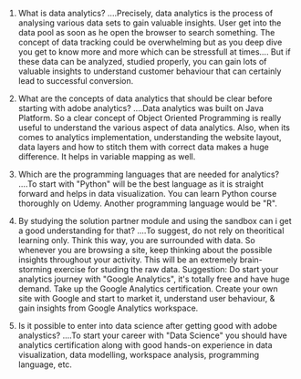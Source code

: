 1. What is data analytics?
....Precisely, data analytics is the process of analysing various data sets to gain valuable insights. User get into the data pool as soon as he open the browser to search something. The concept of data tracking could be overwhelming but as you deep dive you get to know more and more which can be stressfull at times.... But if these data can be analyzed, studied properly, you can gain lots of valuable insights to understand customer behaviour that can certainly lead to successful conversion.
 
2. What are the concepts of data analytics that should be clear before starting with adobe analytics?
....Data analytics was built on Java Platform. So a clear concept of Object Oriented Programming is really useful to understand the various aspect of data analytics. Also, when its comes to analytics implementation, understanding the website layout, data layers and how to stitch them with correct data makes a huge difference. It helps in variable mapping as well.

3. Which are the programming languages that are needed for analytics?
....To start with "Python" will be the best language as it is straight forward and helps in data visualization. You can learn Python course thoroughly on Udemy. Another programming language would be "R".

4. By studying the solution partner module and using the sandbox can i get a good understanding for that?
....To suggest, do not rely on theoritical learning only. Think this way, you are surrounded with data. So whenever you are browsing a site, keep thinking about the possible insights throughout your activity. This will be an extremely brain-storming exercise for studing the raw data. 
Suggestion: Do start your analytics journey with "Google Analytics", it's totally free and have huge demand. Take up the Google Analytics certification. Create your own site with Google and start to market it, understand user behaviour, & gain insights from Google Analytics workspace.

5. Is it possible to enter into data science after getting good with adobe analystics?
....To start your career with "Data Science" you should have analytics certification along with good hands-on experience in data visualization, data modelling, workspace analysis, programming language, etc.
